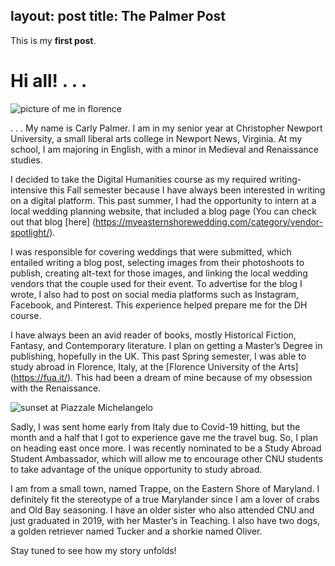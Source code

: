 layout: post
title: The Palmer Post 
---

This is my **first post**.


# **Hi all!** . . .

![picture of me in florence](https://github.com/carlypCNU/carlypCNU/commit/fa9093c23f16c653c5ca7971c1cd49fd8fe4bed3#diff-cc67e6c6473a33573aab07f8aa3b0b94)

. . . My name is Carly Palmer. I am in my senior year at Christopher Newport University, a small liberal arts college in Newport News, Virginia. At my school, I am majoring in English, with a minor in Medieval and Renaissance studies. 

I decided to take the Digital Humanities course as my required writing-intensive this Fall semester because I have always been interested in writing on a digital platform. This past summer, I had the opportunity to intern at a local wedding planning website, that included a blog page (You can check out that blog [here] (https://myeasternshorewedding.com/category/vendor-spotlight/).

I was responsible for covering weddings that were submitted, which entailed writing a blog post, selecting images from their photoshoots to publish, creating alt-text for those images, and linking the local wedding vendors that the couple used for their event. To advertise for the blog I wrote, I also had to post on social media platforms such as Instagram, Facebook, and Pinterest. This experience helped prepare me for the DH course. 

I have always been an avid reader of books, mostly Historical Fiction, Fantasy, and Contemporary literature. I plan on getting a Master’s Degree in publishing, hopefully in the UK. This past Spring semester, I was able to study abroad in Florence, Italy, at the [Florence University of the Arts] (https://fua.it/). This had been a dream of mine because of my obsession with the Renaissance. 

![sunset at Piazzale Michelangelo](https://github.com/carlypCNU/carlypCNU/commit/fa9093c23f16c653c5ca7971c1cd49fd8fe4bed3#diff-24ad99d86a1e2edfceb37e75cda142bc)

Sadly, I was sent home early from Italy due to Covid-19 hitting, but the month and a half that I got to experience gave me the travel bug. So, I plan on heading east once more. I was recently nominated to be a Study Abroad Student Ambassador, which will allow me to encourage other CNU students to take advantage of the unique opportunity to study abroad. 

I am from a small town, named Trappe, on the Eastern Shore of Maryland. I definitely fit the stereotype of a true Marylander since I am a lover of crabs and Old Bay seasoning. I have an older sister who also attended CNU and just graduated in 2019, with her Master’s in Teaching. I also have two dogs, a golden retriever named Tucker and a shorkie named Oliver. 

Stay tuned to see how my story unfolds!
